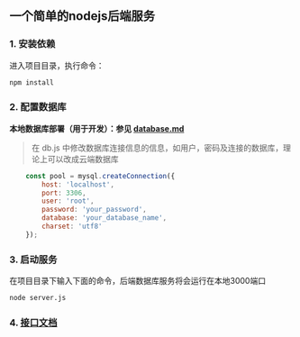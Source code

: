 ## 一个简单的nodejs后端服务

### 1. 安装依赖

进入项目目录，执行命令：

```bash
npm install
```

### 2. 配置数据库

**本地数据库部署（用于开发）：参见 [database.md](./data/database.md)**

> 在 db.js 中修改数据库连接信息的信息，如用户，密码及连接的数据库，理论上可以改成云端数据库

```javascript
    const pool = mysql.createConnection({
        host: 'localhost',
        port: 3306,
        user: 'root',
        password: 'your_password',
        database: 'your_database_name',
        charset: 'utf8'
    });
```

### 3. 启动服务

在项目目录下输入下面的命令，后端数据库服务将会运行在本地3000端口

```bash
node server.js
```

### 4. [接口文档](./routes/README.md)
